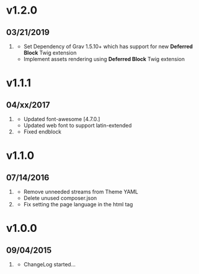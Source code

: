 # v1.2.0
## 03/21/2019

1. [](#new)
    * Set Dependency of Grav 1.5.10+ which has support for new **Deferred Block** Twig extension
    * Implement assets rendering using **Deferred Block** Twig extension 

# v1.1.1
## 04/xx/2017

1. [](#improved)
    * Updated font-awesome [4.7.0.]
    * Updated web font to support latin-extended
1. [](#bugfix)
    * Fixed endblock

# v1.1.0
## 07/14/2016

1. [](#improved)
    * Remove unneeded streams from Theme YAML
    * Delete unused composer.json
1. [](#bugfix)
    * Fix setting the page language in the html tag

# v1.0.0
## 09/04/2015

1. [](#new)
    * ChangeLog started...
